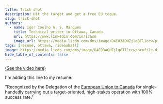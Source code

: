```yaml
---
title: Trick shot
description: Hit the target and get a free EU toque.
slug: trick-shot
authors:
  - name: Igor Coelho A. S. Marques
    title: Technical writer in Ottawa, Canada 
    url: https://www.linkedin.com/in/icasm
    image_url: https://media.licdn.com/dms/image/D4E03AQHZjlq8Tl1ccw/profile-displayphoto-shrink_800_800/0/1705677142126?e=1713398400&v=beta&t=_mzrYXwTu2_-a-Tt-0HKC4utBw9RU3UE5tcg-3wN-gA
tags: [resume, ottawa, rideauhall]
image: https://media.licdn.com/dms/image/D4E03AQHZjlq8Tl1ccw/profile-displayphoto-shrink_800_800/0/1705677142126?e=1713398400&v=beta&t=_mzrYXwTu2_-a-Tt-0HKC4utBw9RU3UE5tcg-3wN-gA
hide_table_of_contents: false
---
```


[(See the video here)](https://www.linkedin.com/posts/icasm_resumewriting-ottawa-rideauhall-activity-7160002345462824960-7B-S?utm_source=share&utm_medium=member_desktop)

I'm adding this line to my resume:

"Recognized by the Delegation of the [European Union to Canada](https://www.linkedin.com/company/eu-canada) for single-handedly carrying out a target-oriented, high-stakes operation with 100% success rate."
